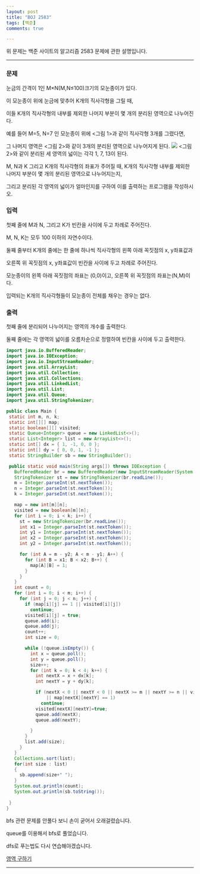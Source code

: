 ```yaml
---
layout: post
title: "BOJ 2583"
tags: [백준]
comments: true

---
```


위 문제는 백준 사이트의 알고리즘 2583 문제에 관한 설명입니다.<br>

---

### 문제
눈금의 간격이 1인 M×N(M,N≤100)크기의 모눈종이가 있다.

이 모눈종이 위에 눈금에 맞추어 K개의 직사각형을 그릴 때,

이들 K개의 직사각형의 내부를 제외한 나머지 부분이 몇 개의 분리된 영역으로 나누어진다.

예를 들어 M=5, N=7 인 모눈종이 위에 <그림 1>과 같이 직사각형 3개를 그렸다면,

그 나머지 영역은 <그림 2>와 같이 3개의 분리된 영역으로 나누어지게 된다.
<img src= "https://onlinejudgeimages.s3-ap-northeast-1.amazonaws.com/upload/images/zzJD2aQyF5Rm4IlOt.png">
<그림 2>와 같이 분리된 세 영역의 넓이는 각각 1, 7, 13이 된다.

M, N과 K 그리고 K개의 직사각형의 좌표가 주어질 때, K개의 직사각형 내부를 제외한 나머지 부분이 몇 개의 분리된 영역으로 나누어지는지,

그리고 분리된 각 영역의 넓이가 얼마인지를 구하여 이를 출력하는 프로그램을 작성하시오.
### 입력

첫째 줄에 M과 N, 그리고 K가 빈칸을 사이에 두고 차례로 주어진다.

M, N, K는 모두 100 이하의 자연수이다.

둘째 줄부터 K개의 줄에는 한 줄에 하나씩 직사각형의 왼쪽 아래 꼭짓점의 x, y좌표값과

오른쪽 위 꼭짓점의 x, y좌표값이 빈칸을 사이에 두고 차례로 주어진다.

모눈종이의 왼쪽 아래 꼭짓점의 좌표는 (0,0)이고, 오른쪽 위 꼭짓점의 좌표는(N,M)이다.

입력되는 K개의 직사각형들이 모눈종이 전체를 채우는 경우는 없다.

### 출력

첫째 줄에 분리되어 나누어지는 영역의 개수를 출력한다.

둘째 줄에는 각 영역의 넓이를 오름차순으로 정렬하여 빈칸을 사이에 두고 출력한다.
 
 ```java
import java.io.BufferedReader;
import java.io.IOException;
import java.io.InputStreamReader;
import java.util.ArrayList;
import java.util.Collection;
import java.util.Collections;
import java.util.LinkedList;
import java.util.List;
import java.util.Queue;
import java.util.StringTokenizer;

public class Main {
  static int m, n, k;
  static int[][] map;
  static boolean[][] visited;
  static Queue<Integer> queue = new LinkedList<>();
  static List<Integer> list = new ArrayList<>();
  static int[] dx = { 1, -1, 0, 0 };
  static int[] dy = { 0, 0, 1, -1 };
  static StringBuilder sb = new StringBuilder();

  public static void main(String args[]) throws IOException {
    BufferedReader br = new BufferedReader(new InputStreamReader(System.in));
    StringTokenizer st = new StringTokenizer(br.readLine());
    m = Integer.parseInt(st.nextToken());
    n = Integer.parseInt(st.nextToken());
    k = Integer.parseInt(st.nextToken());

    map = new int[m][n];
    visited = new boolean[m][n];
    for (int i = 0; i < k; i++) {
      st = new StringTokenizer(br.readLine());
      int x1 = Integer.parseInt(st.nextToken());
      int y1 = Integer.parseInt(st.nextToken());
      int x2 = Integer.parseInt(st.nextToken());
      int y2 = Integer.parseInt(st.nextToken());

      for (int A = m - y2; A < m - y1; A++) {
        for (int B = x1; B < x2; B++) {
          map[A][B] = 1;
        }
      }
    }
    int count = 0;
    for (int i = 0; i < m; i++) {
      for (int j = 0; j < n; j++) {
        if (map[i][j] == 1 || visited[i][j])
          continue;
        visited[i][j] = true;
        queue.add(i);
        queue.add(j);
        count++;
        int size = 0;

        while (!queue.isEmpty()) {
          int x = queue.poll();
          int y = queue.poll();
          size++;
          for (int k = 0; k < 4; k++) {
            int nextX = x + dx[k];
            int nextY = y + dy[k];

            if (nextX < 0 || nextY < 0 || nextX >= m || nextY >= n || visited[nextX][nextY] == true
                || map[nextX][nextY] == 1)
              continue;
            visited[nextX][nextY]=true;
            queue.add(nextX);
            queue.add(nextY);

          }
        }
        list.add(size);
      }
    }
    Collections.sort(list);
    for(int size : list)
    {
      sb.append(size+" ");
    }
    System.out.println(count);
    System.out.println(sb.toString());
    
  }
}
 ```
 
 bfs 관련 문제를 안풀다 보니 손이 굳어서 오래걸렸습니다.
  
 queue를 이용해서 bfs로 풀었습니다.
 
 dfs로 푸는법도 다시 연습해야겠습니다.
 

<a href="https://www.acmicpc.net/problem/2583">영역 구하기</a>

---
